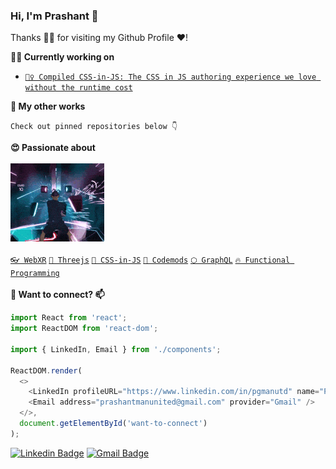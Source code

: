 ### Hi, I'm Prashant 👋

Thanks 🙇🏻 for visiting my Github Profile ❤️!

<!-- <img width="380" height="140" src="https://github-readme-stats.vercel.app/api?username=pgmanutd&show_icons=true"> -->

**👨‍💻 Currently working on**
- [`👷‍♀️ Compiled CSS-in-JS: The CSS in JS authoring experience we love without the runtime cost`](https://github.com/atlassian-labs/compiled-css-in-js)

**🔬 My other works**

`Check out pinned repositories below 👇`

**😍 Passionate about**
<br><br><img src="https://github.com/pgmanutd/pgmanutd/raw/master/assets/images/vr-gaming.gif" width="150px"><br><br>
[`👓 WebXR`](https://developer.mozilla.org/en-US/docs/Web/API/WebXR_Device_API)
[`🔻 Threejs`](https://threejs.org)
[`🎉 CSS-in-JS`](https://en.wikipedia.org/wiki/CSS-in-JS) 
[`🔧 Codemods`](https://github.com/facebook/jscodeshift)
[`⬡ GraphQL`](https://graphql.org)
[`🔥 Functional Programming`](https://en.wikipedia.org/wiki/Functional_programming)
<br><br>
**💬 Want to connect? 📫**

```ts
import React from 'react';
import ReactDOM from 'react-dom';

import { LinkedIn, Email } from './components';

ReactDOM.render(
  <>
    <LinkedIn profileURL="https://www.linkedin.com/in/pgmanutd" name="Prashant Goel" />
    <Email address="prashantmanunited@gmail.com" provider="Gmail" />
  </>, 
  document.getElementById('want-to-connect')
);
```
[![Linkedin Badge](https://img.shields.io/badge/-Prashant%20Goel-blue?style=flat-square&logo=Linkedin&logoColor=white&link=https://www.linkedin.com/in/pgmanutd)](https://www.linkedin.com/in/pgmanutd) [![Gmail Badge](https://img.shields.io/badge/-prashantmanunited@gmail.com-c14438?style=flat-square&logo=Gmail&logoColor=white&link=mailto:prashantmanunited@gmail.com)](mailto:prashantmanunited@gmail.com)

